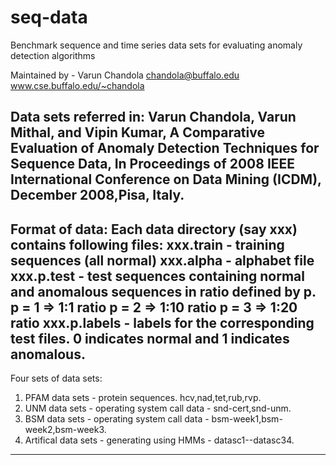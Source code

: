 # seq-data
Benchmark sequence and time series data sets for evaluating anomaly detection algorithms

Maintained by - 
	Varun Chandola
	chandola@buffalo.edu
	www.cse.buffalo.edu/~chandola

Data sets referred in:
Varun Chandola, Varun Mithal, and Vipin Kumar, A Comparative Evaluation of Anomaly Detection Techniques for Sequence Data, In Proceedings of 2008 IEEE International Conference on Data Mining (ICDM), December 2008,Pisa, Italy.
------------------------------------------------------
Format of data:
Each data directory (say xxx) contains following files:
xxx.train - training sequences (all normal)
xxx.alpha - alphabet file
xxx.p.test - test sequences containing normal and anomalous sequences in ratio defined by p.
		p = 1 => 1:1 ratio
		p = 2 => 1:10 ratio
		p = 3 => 1:20 ratio
xxx.p.labels - labels for the corresponding test files. 0 indicates normal and 1 indicates anomalous.
------------------------------------------------------
Four sets of data sets:
1. PFAM data sets - protein sequences. hcv,nad,tet,rub,rvp.
2. UNM data sets - operating system call data - snd-cert,snd-unm.
3. BSM data sets - operating system call data - bsm-week1,bsm-week2,bsm-week3.
4. Artifical data sets - generating using HMMs - datasc1--datasc34.
------------------------------------------------------
